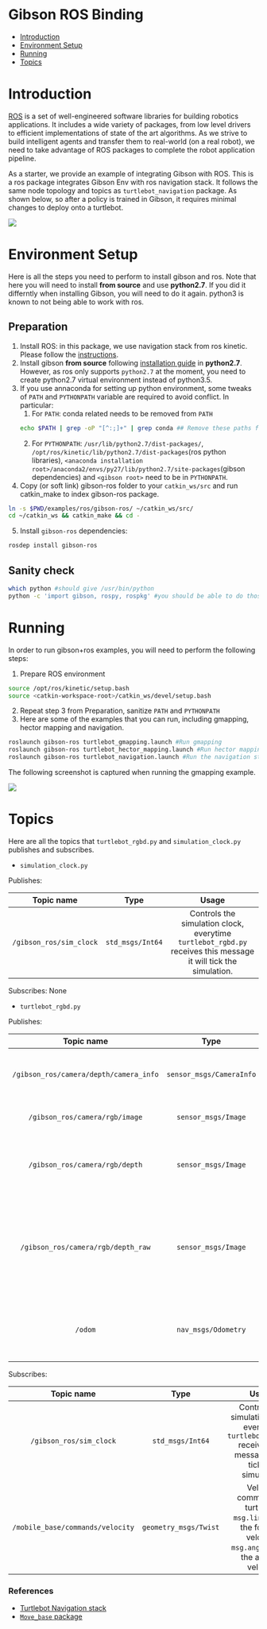Gibson ROS Binding
============

* [Introduction](#introduction)
* [Environment Setup](#environment-setup)
* [Running](#running)
* [Topics](#topics)

Introduction
============


[ROS](http://www.ros.org) is a set of well-engineered software libraries for building robotics applications. It includes a wide variety of packages, from low level drivers to efficient implementations of state of the art algorithms. As we strive to build intelligent agents and transfer them to real-world (on a real robot), we need to take advantage of ROS packages to complete the robot application pipeline. 


As a starter, we provide an example of integrating Gibson with ROS. This is a ros package integrates Gibson Env with ros navigation stack. It follows the same node topology and topics as `turtlebot_navigation` package. As shown below, so after a policy is trained in Gibson, it requires minimal changes to deploy onto a turtlebot.

![](misc/node_topo.jpg)

Environment Setup
============

Here is all the steps you need to perform to install gibson and ros. Note that here you will need to install __from source__ and use __python2.7__. If you did it differntly when installing Gibson, you will need to do it again. python3 is known to not being able to work with ros.

## Preparation
 
1. Install ROS: in this package, we use navigation stack from ros kinetic. Please follow the [instructions](http://wiki.ros.org/kinetic/Installation/Ubuntu).  
2. Install gibson __from source__ following [installation guide](../../README.md) in __python2.7__. However, as ros only supports `python2.7` at the moment, you need to create python2.7 virtual environment instead of python3.5.
3. If you use annaconda for setting up python environment, some tweaks of `PATH` and `PYTHONPATH` variable are required to avoid conflict. In particular:
	1. For `PATH`: conda related needs to be removed from `PATH`
	```bash
	echo $PATH | grep -oP "[^:;]+" | grep conda	## Remove these paths from $PATH
	```
	2. For `PYTHONPATH`: `/usr/lib/python2.7/dist-packages/`, `/opt/ros/kinetic/lib/python2.7/dist-packages`(ros python libraries), `<anaconda installation root>/anaconda2/envs/py27/lib/python2.7/site-packages`(gibson dependencies) and `<gibson root>` need to be in `PYTHONPATH`.
4. Copy (or soft link) gibson-ros folder to your `catkin_ws/src` and run catkin_make to index gibson-ros package.
```bash
ln -s $PWD/examples/ros/gibson-ros/ ~/catkin_ws/src/
cd ~/catkin_ws && catkin_make && cd -
```
5. Install `gibson-ros` dependencies:
```bash
rosdep install gibson-ros
```

## Sanity check 

```bash
which python #should give /usr/bin/python 
python -c 'import gibson, rospy, rospkg' #you should be able to do those without errors.
```

Running
===========
In order to run gibson+ros examples, you will need to perform the following steps:

1. Prepare ROS environment
```bash
source /opt/ros/kinetic/setup.bash
source <catkin-workspace-root>/catkin_ws/devel/setup.bash
```
2. Repeat step 3 from Preparation, sanitize `PATH` and `PYTHONPATH`
3. Here are some of the examples that you can run, including gmapping, hector mapping and navigation.
```bash
roslaunch gibson-ros turtlebot_gmapping.launch #Run gmapping
roslaunch gibson-ros turtlebot_hector_mapping.launch #Run hector mapping
roslaunch gibson-ros turtlebot_navigation.launch #Run the navigation stack, we have provided the map
```

The following screenshot is captured when running the gmapping example.

![](misc/slam.png)


Topics
========

Here are all the topics that `turtlebot_rgbd.py` and `simulation_clock.py` publishes and subscribes.

- `simulation_clock.py` 

Publishes:

| Topic name        | Type           | Usage|
|:------------------:|:---------------------------:|:---:|
|`/gibson_ros/sim_clock`|`std_msgs/Int64`|Controls the simulation clock, everytime `turtlebot_rgbd.py` receives this message it will tick the simulation.

Subscribes: None

- `turtlebot_rgbd.py`

Publishes:

| Topic name        | Type           | Usage|
|:------------------:|:---------------------------:|:---:|
|`/gibson_ros/camera/depth/camera_info`|`sensor_msgs/CameraInfo`| Camera parameters used in Gibson, same for depth and rgb|
|`/gibson_ros/camera/rgb/image`|`sensor_msgs/Image`| RGB image captured in Gibson|
|`/gibson_ros/camera/rgb/depth`|`sensor_msgs/Image`| depth image captured in Gibson, in meters, with dtype being float32|
|`/gibson_ros/camera/rgb/depth_raw`|`sensor_msgs/Image`| depth image captured in Gibson, mimic raw depth data captured with OpenNI cameras, with dtype being uint16, see more [here](http://www.ros.org/reps/rep-0118.html)|
|`/odom`|`nav_msgs/Odometry` |odometry from `odom` frame to `base_footprint`, generated with groudtruth pose in Gibson|



Subscribes:


| Topic name        | Type           | Usage|
|:------------------:|:---------------------------:|:---:|
|`/gibson_ros/sim_clock`|`std_msgs/Int64`|Controls the simulation clock, everytime `turtlebot_rgbd.py` receives this message it will tick the simulation.
|`/mobile_base/commands/velocity`|`geometry_msgs/Twist` |Velocity command for turtlebot, `msg.linear.x` is the forward velocity, `msg.angular.z` is the angular velocity|


### References

- [Turtlebot Navigation stack](http://wiki.ros.org/turtlebot_navigation/Tutorials/Setup%20the%20Navigation%20Stack%20for%20TurtleBot)
- [`Move_base` package](http://wiki.ros.org/move_base)
